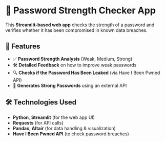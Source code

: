# 🔐 Password Strength Checker App  

This **Streamlit-based web app** checks the strength of a password and verifies whether it has been compromised in known data breaches.  

## 🚀 Features  
- ✅ **Password Strength Analysis** (Weak, Medium, Strong)  
- 🛠️ **Detailed Feedback** on how to improve weak passwords  
- 🔍 **Checks if the Password Has Been Leaked** (via Have I Been Pwned API)  
- 🔑 **Generates Strong Passwords** using an external API  

## 🛠 Technologies Used  
- **Python**, **Streamlit** (for the web app UI)  
- **Requests** (for API calls)  
- **Pandas**, **Altair** (for data handling & visualization)  
- **Have I Been Pwned API** (to check password breaches)  
